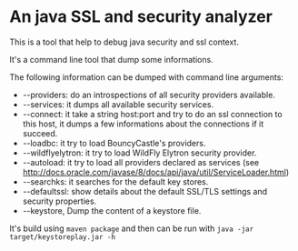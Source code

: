 # An java SSL and security analyzer

This is a tool that help to debug java security and ssl context.

It's a command line tool that dump some informations.

The following information can be dumped with command line arguments:

 * --providers: do an introspections of all security providers available.
 * --services: it dumps all available security services.
 * --connect: it take a string host:port and try to do an ssl connection to this host, it dumps a few informations about the connections if it succeed.
 * --loadbc: it try to load BouncyCastle's providers.
 * --wildflyelytron: it try to load WildFly Elytron security provider.
 * --autoload: it try to load all providers declared as services (see http://docs.oracle.com/javase/8/docs/api/java/util/ServiceLoader.html)
 * --searchks: it searches for the default key stores.
 * --defaultssl: show details about the default SSL/TLS settings and security properties.
 * --keystore,  Dump the content of a keystore file.

 It's build using `maven package`  and then can be run with `java -jar target/keystoreplay.jar -h`
